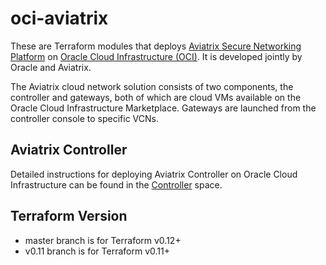 # oci-aviatrix

These are Terraform modules that deploys [Aviatrix Secure Networking Platform](https://docs.aviatrix.com/StartUpGuides/oracle-aviatrix-cloud-controller-startup-guide.html) on [Oracle Cloud Infrastructure (OCI)]((https://cloud.oracle.com/en_US/cloud-infrastructure)). It is developed jointly by Oracle and Aviatrix.

The Aviatrix cloud network solution consists of two components, the controller and gateways, both of which are cloud VMs available on the Oracle Cloud Infrastructure Marketplace. Gateways are launched from the controller console to specific VCNs.

## Aviatrix Controller

Detailed instructions for deploying Aviatrix Controller on Oracle Cloud Infrastructure can be found in the [Controller](./controller/README.md) space.

## Terraform Version

* master branch is for Terraform v0.12+
* v0.11  branch is for Terraform v0.11+
